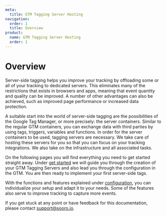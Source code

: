 ```yaml
---
meta:
  title: GTM Tagging Server Hosting
navigation:
  order: 1
  title: Overview
product:
  name: GTM Tagging Server Hosting
  order: 1
---
```


# Overview

Server-side tagging helps you improve your tracking by offloading some or all of your tracking to dedicated servers. This eliminates many of the restrictions that exists in browsers and apps, meaning that event quantity and quality can be improved. A number of other advantages can also be achieved, such as improved page performance or increased data protection.

A suitable start into the world of server-side tagging are the possibilities of the Google Tag Manager, or more precisely: the server containers. Similar to the regular GTM containers, you can exchange data with third parties by using tags, triggers, variables and functions. In order for the server containers to be used, tagging servers are necessary. We take care of hosting these servers for you so that you can focus on your tracking integrations. We also take on the infrastructure and all associated tasks.

On the following pages you will find everything you need to get started straight away. Under [get started](/content/en-US/gtm-tagging-server-hosting/get-started.md) we will guide you through the creation of your GTM Tagging Servers and also lead you through the configuration in the GTM. You are then ready to implement your first server-side tags.

With the functions and features explained under [configuration](/content/en-US/gtm-tagging-server-hosting/configuration/index.md), you can individualize your setup and adapt it to your needs. Some of the features also serve to improve tracking to capture more events.

If you get stuck at any point or have feedback for this documentation, please contact [support@sooro.io](mailto:support@sooro.io).
